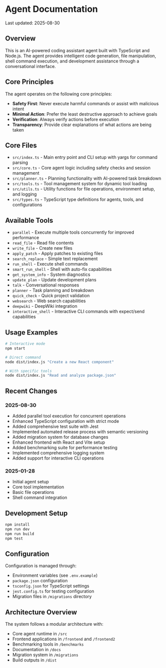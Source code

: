 # Agent Documentation

Last updated: 2025-08-30

## Overview

This is an AI-powered coding assistant agent built with TypeScript and Node.js. The agent provides intelligent code generation, file manipulation, shell command execution, and development assistance through a conversational interface.

## Core Principles

The agent operates on the following core principles:
- **Safety First**: Never execute harmful commands or assist with malicious intent
- **Minimal Action**: Prefer the least destructive approach to achieve goals
- **Verification**: Always verify actions before execution
- **Transparency**: Provide clear explanations of what actions are being taken

## Core Files

- `src/index.ts` - Main entry point and CLI setup with yargs for command parsing
- `src/core.ts` - Core agent logic including safety checks and session management
- `src/planner.ts` - Planning functionality with AI-powered task breakdown
- `src/tools.ts` - Tool management system for dynamic tool loading
- `src/utils.ts` - Utility functions for file operations, environment setup, and logging
- `src/types.ts` - TypeScript type definitions for agents, tools, and configurations

## Available Tools

- `parallel` - Execute multiple tools concurrently for improved performance
- `read_file` - Read file contents
- `write_file` - Create new files
- `apply_patch` - Apply patches to existing files
- `search_replace` - Simple text replacement
- `run_shell` - Execute shell commands
- `smart_run_shell` - Shell with auto-fix capabilities
- `get_system_info` - System diagnostics
- `update_plan` - Update development plans
- `talk` - Conversational responses
- `planner` - Task planning and breakdown
- `quick_check` - Quick project validation
- `websearch` - Web search capabilities
- `deepwiki` - DeepWiki integration
- `interactive_shell` - Interactive CLI commands with expect/send capabilities

## Usage Examples

```bash
# Interactive mode
npm start

# Direct command
node dist/index.js "Create a new React component"

# With specific tools
node dist/index.js "Read and analyze package.json"
```

## Recent Changes

### 2025-08-30
- Added parallel tool execution for concurrent operations
- Enhanced TypeScript configuration with strict mode
- Added comprehensive test suite with Jest
- Implemented automated release process with semantic versioning
- Added migration system for database changes
- Enhanced frontend with React and Vite setup
- Added benchmarking suite for performance testing
- Implemented comprehensive logging system
- Added support for interactive CLI operations

### 2025-01-28
- Initial agent setup
- Core tool implementation
- Basic file operations
- Shell command integration

## Development Setup

```bash
npm install
npm run dev
npm run build
npm test
```

## Configuration

Configuration is managed through:
- Environment variables (see `.env.example`)
- `package.json` configuration
- `tsconfig.json` for TypeScript settings
- `jest.config.ts` for testing configuration
- Migration files in `/migrations` directory

## Architecture Overview

The system follows a modular architecture with:
- Core agent runtime in `/src`
- Frontend applications in `/frontend` and `/frontend2`
- Benchmarking tools in `/benchmarks`
- Documentation in `/docs`
- Migration system in `/migrations`
- Build outputs in `/dist`